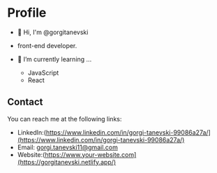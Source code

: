 # Profile

- 👋 Hi, I'm @gorgitanevski
- front-end developer.

- 🌱 I’m currently learning ...
  - JavaScript
  - React

## Contact

You can reach me at the following links:

- LinkedIn:(https://www.linkedin.com/in/gorgi-tanevski-99086a27a/](https://www.linkedin.com/in/gorgi-tanevski-99086a27a/)
- Email: gorgi.tanevski11@gmail.com
- Website:(https://www.your-website.com](https://gorgitanevski.netlify.app/)
<!---
gorgitanevski/gorgitanevski is a ✨ special ✨ repository because its `README.md` (this file) appears on your GitHub profile.
You can click the Preview link to take a look at your changes.
--->
